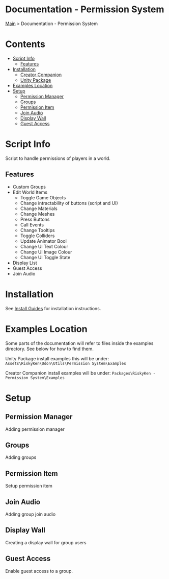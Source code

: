 # Documentation - Permission System

[Main](../) > Documentation - Permission System

# Contents

- [Script Info](#script-info)
  - [Features](#features)
- [Installation](#installation)
  - [Creator Companion](#creator-companion)
  - [Unity Package](#unity-package)
- [Examples Location](#examples-location)
- [Setup](#)
  - [Permission Manager](#permission-manager)
  - [Groups](#groups)
  - [Permission Item](#permission-item)
  - [Join Audio](#join-audio)
  - [Display Wall](#display-wall)
  - [Guest Access](#guest-access)

# Script Info

Script to handle permissions of players in a world.

## Features

- Custom Groups
- Edit World Items
  - Toggle Game Objects
  - Change intractability of buttons (script and UI)
  - Change Materials
  - Change Meshes
  - Press Buttons
  - Call Events
  - Change Tooltips
  - Toggle Colliders
  - Update Animator Bool
  - Change UI Text Colour
  - Change UI Image Colour
  - Change UI Toggle State
- Display List
- Guest Access
- Join Audio

# Installation

See [Install Guides](https://riskyken.github.io/Udon-Documentation/Install%20Guides/) for installation instructions.

# Examples Location

Some parts of the documentation will refer to files inside the examples directory. See below for how to find them.

Unity Package install examples this will be under: `Assets\RiskyKen\Udon\Utils\Permission System\Examples`  

Creator Companion install examples will be under: `Packages\RiskyKen - Permission System\Examples`  

# Setup

## Permission Manager

Adding permission manager

## Groups

Adding groups

## Permission Item

Setup permission item

## Join Audio

Adding group join audio

## Display Wall

Creating a display wall for group users

## Guest Access

Enable guest access to a group.